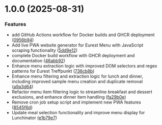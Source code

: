 # 1.0.0 (2025-08-31)


### Features

* add GitHub Actions workflow for Docker builds and GHCR deployment ([0956b94](https://github.com/marcstae/eatinator/commit/0956b943af07bfa81d6d9d45fca1cba1efa4292c))
* Add live PWA website generator for Eurest Menu with JavaScript scraping functionality ([5dd9e12](https://github.com/marcstae/eatinator/commit/5dd9e1281301a4010f92ceb52b45f376ba049ab8))
* complete Docker build workflow with GHCR deployment and documentation ([46abb92](https://github.com/marcstae/eatinator/commit/46abb92f71e681d5054fd661bc6db5f717b59eda))
* Enhance menu extraction logic with improved DOM selectors and regex patterns for Eurest Treffpunkt ([736cb8b](https://github.com/marcstae/eatinator/commit/736cb8b1f2ac536aeb437574772097e89413aff5))
* Enhance menu filtering and extraction logic for lunch and dinner, including improved sample menu creation and duplicate removal ([a9a3d64](https://github.com/marcstae/eatinator/commit/a9a3d64882b90fef038fd506dddc84e54567281f))
* Refactor menu item filtering logic to streamline breakfast and dessert exclusions, and enhance dinner item handling ([fa29b0e](https://github.com/marcstae/eatinator/commit/fa29b0e102b377437ed65187d3069de595c99bbe))
* Remove cron job setup script and implement new PWA features ([8545f6d](https://github.com/marcstae/eatinator/commit/8545f6d98b86b62af1bb92d2f84397d0be2e2010))
* Update meal selection functionality and improve menu display for Lunchinator ([e1b79e7](https://github.com/marcstae/eatinator/commit/e1b79e7df91083088a7580acbdd233eccb23279a))
